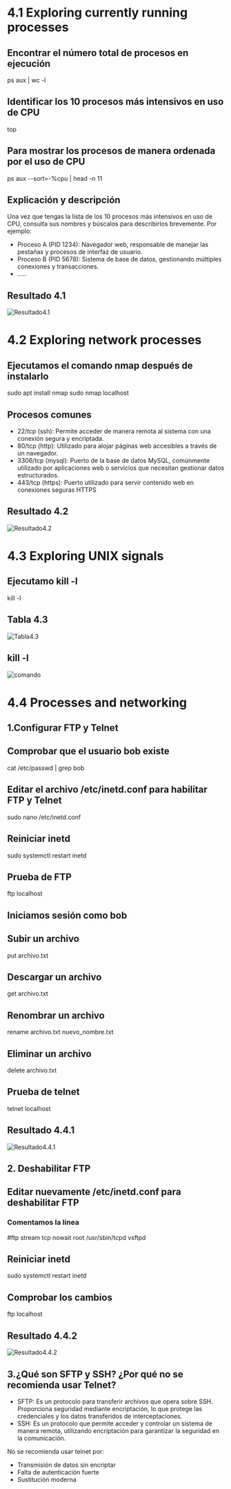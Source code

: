 # 4.1  Exploring currently running processes

## Encontrar el número total de procesos en ejecución
ps aux | wc -l

## Identificar los 10 procesos más intensivos en uso de CPU
top

## Para mostrar los procesos de manera ordenada por el uso de CPU
ps aux --sort=-%cpu | head -n 11

## Explicación y descripción
Una vez que tengas la lista de los 10 procesos más intensivos en uso de CPU, consulta sus nombres y búscalos para describirlos brevemente.
Por ejemplo:
- Proceso A (PID 1234): Navegador web, responsable de manejar las pestañas y procesos de interfaz de usuario.
- Proceso B (PID 5678): Sistema de base de datos, gestionando múltiples conexiones y transacciones.
- .....
  
## Resultado 4.1 
![Resultado4.1]()



# 4.2 Exploring network processes

## Ejecutamos el comando nmap después de instalarlo
sudo apt install nmap 
sudo nmap localhost

## Procesos comunes
- 22/tcp (ssh): Permite acceder de manera remota al sistema con una conexión segura y encriptada.
- 80/tcp (http): Utilizado para alojar páginas web accesibles a través de un navegador.
- 3306/tcp (mysql): Puerto de la base de datos MySQL, comúnmente utilizado por aplicaciones web o servicios que necesitan gestionar datos estructurados.
- 443/tcp (https): Puerto utilizado para servir contenido web en conexiones seguras HTTPS

## Resultado 4.2
![Resultado4.2]()



# 4.3 Exploring UNIX signals

## Ejecutamo kill -l
kill -l

## Tabla 4.3
![Tabla4.3]()

## kill -l
![comando]()



# 4.4 Processes and networking

## 1.Configurar FTP y Telnet

## Comprobar que el usuario bob existe
cat /etc/passwd | grep bob

## Editar el archivo /etc/inetd.conf para habilitar FTP y Telnet
sudo nano /etc/inetd.conf

## Reiniciar inetd
sudo systemctl restart inetd

## Prueba de FTP
ftp localhost

## Iniciamos sesión como bob
## Subir un archivo
put archivo.txt

## Descargar un archivo
get archivo.txt

## Renombrar un archivo
rename archivo.txt nuevo_nombre.txt

## Eliminar un archivo
delete archivo.txt

## Prueba de telnet
telnet localhost

## Resultado 4.4.1
![Resultado4.4.1]()


## 2. Deshabilitar FTP

## Editar nuevamente /etc/inetd.conf para deshabilitar FTP
### Comentamos la línea
#ftp    stream  tcp  nowait  root  /usr/sbin/tcpd  vsftpd

## Reiniciar inetd
sudo systemctl restart inetd

## Comprobar los cambios
ftp localhost

## Resultado 4.4.2
![Resultado4.4.2]()


## 3.¿Qué son SFTP y SSH? ¿Por qué no se recomienda usar Telnet?
- SFTP: Es un protocolo para transferir archivos que opera sobre SSH. Proporciona seguridad mediante encriptación, lo que protege las credenciales y los datos transferidos de interceptaciones.
- SSH: Es un protocolo que permite acceder y controlar un sistema de manera remota, utilizando encriptación para garantizar la seguridad en la comunicación.

No se recomienda usar telnet por: 
- Transmisión de datos sin encriptar
- Falta de autenticación fuerte
- Sustitución moderna